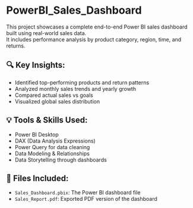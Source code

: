 # PowerBI_Sales_Dashboard

This project showcases a complete end-to-end Power BI sales dashboard built using real-world sales data.  
It includes performance analysis by product category, region, time, and returns.  

## 🔍 Key Insights:
- Identified top-performing products and return patterns
- Analyzed monthly sales trends and yearly growth
- Compared actual sales vs goals
- Visualized global sales distribution

## 💡 Tools & Skills Used:
- Power BI Desktop
- DAX (Data Analysis Expressions)
- Power Query for data cleaning
- Data Modeling & Relationships
- Data Storytelling through dashboards

## 📁 Files Included:
- `Sales_Dashboard.pbix`: The Power BI dashboard file
- `Sales_Report.pdf`: Exported PDF version of the dashboard
